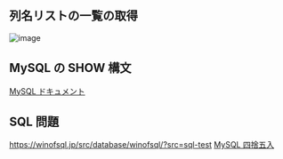 ## 列名リストの一覧の取得
![image](https://user-images.githubusercontent.com/1501327/132790603-8a32f958-5f7f-4b3c-b84d-addf735f8e9e.png)

## MySQL の SHOW 構文
[MySQL ドキュメント](https://dev.mysql.com/doc/refman/5.6/ja/show.html)

## SQL 問題
https://winofsql.jp/src/database/winofsql/?src=sql-test
[MySQL 四捨五入](https://dev.mysql.com/doc/refman/5.6/ja/mathematical-functions.html#function_round)

